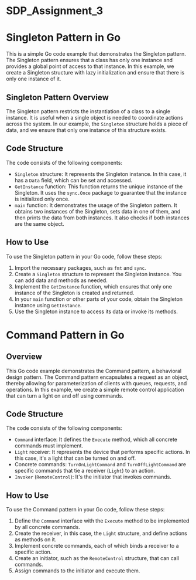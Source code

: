 # SDP_Assignment_3
# Singleton Pattern in Go

This is a simple Go code example that demonstrates the Singleton pattern. The Singleton pattern ensures that a class has only one instance and provides a global point of access to that instance. In this example, we create a Singleton structure with lazy initialization and ensure that there is only one instance of it.

## Singleton Pattern Overview

The Singleton pattern restricts the instantiation of a class to a single instance. It is useful when a single object is needed to coordinate actions across the system. In our example, the `Singleton` structure holds a piece of data, and we ensure that only one instance of this structure exists.

## Code Structure

The code consists of the following components:

- `Singleton` structure: It represents the Singleton instance. In this case, it has a `Data` field, which can be set and accessed.
- `GetInstance` function: This function returns the unique instance of the Singleton. It uses the `sync.Once` package to guarantee that the instance is initialized only once.
- `main` function: It demonstrates the usage of the Singleton pattern. It obtains two instances of the Singleton, sets data in one of them, and then prints the data from both instances. It also checks if both instances are the same object.

## How to Use

To use the Singleton pattern in your Go code, follow these steps:

1. Import the necessary packages, such as `fmt` and `sync`.
2. Create a `Singleton` structure to represent the Singleton instance. You can add data and methods as needed.
3. Implement the `GetInstance` function, which ensures that only one instance of the Singleton is created and returned.
4. In your `main` function or other parts of your code, obtain the Singleton instance using `GetInstance`.
5. Use the Singleton instance to access its data or invoke its methods.

# Command Pattern in Go

## Overview

This Go code example demonstrates the Command pattern, a behavioral design pattern. The Command pattern encapsulates a request as an object, thereby allowing for parameterization of clients with queues, requests, and operations. In this example, we create a simple remote control application that can turn a light on and off using commands.

## Code Structure

The code consists of the following components:

- `Command` interface: It defines the `Execute` method, which all concrete commands must implement.
- `Light` receiver: It represents the device that performs specific actions. In this case, it's a light that can be turned on and off.
- Concrete commands: `TurnOnLightCommand` and `TurnOffLightCommand` are specific commands that tie a receiver (`Light`) to an action.
- `Invoker` (`RemoteControl`): It's the initiator that invokes commands.

## How to Use

To use the Command pattern in your Go code, follow these steps:

1. Define the `Command` interface with the `Execute` method to be implemented by all concrete commands.
2. Create the receiver, in this case, the `Light` structure, and define actions as methods on it.
3. Implement concrete commands, each of which binds a receiver to a specific action.
4. Create an initiator, such as the `RemoteControl` structure, that can call commands.
5. Assign commands to the initiator and execute them.



